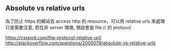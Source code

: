## Absolute vs relative urls

為了防止 https 的網站去 access http 的 resource，可以用 relative urls 來處理
只是需要注意, 若在非 server 環境, 預設會是 file:// 的 protocol

https://csspod.com/the-protocol-relative-url/
http://stackoverflow.com/questions/2005079/absolute-vs-relative-urls
